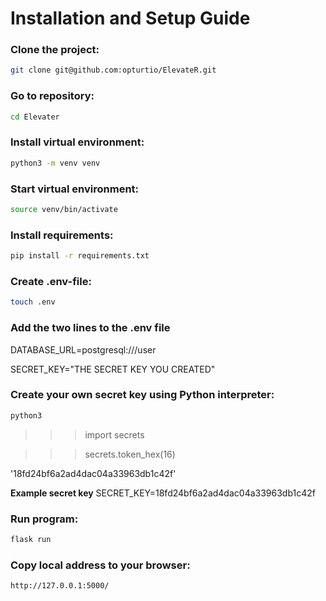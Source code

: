 # Installation and Setup Guide

### Clone the project:
```bash
git clone git@github.com:opturtio/ElevateR.git
```

### Go to repository:
```bash
cd Elevater
```

### Install virtual environment:
```bash
python3 -m venv venv
```

### Start virtual environment:
```bash
source venv/bin/activate
```

### Install requirements:
```bash
pip install -r requirements.txt
```

### Create .env-file:
```bash
touch .env
```

### Add the two lines to the .env file
DATABASE_URL=postgresql:///user

SECRET_KEY="THE SECRET KEY YOU CREATED"

### Create your own secret key using Python interpreter:
```bash
python3
```
>>> import secrets

>>> secrets.token_hex(16)

'18fd24bf6a2ad4dac04a33963db1c42f'

**Example secret key**
SECRET_KEY=18fd24bf6a2ad4dac04a33963db1c42f

### Run program:
```bash
flask run
```

### Copy local address to your browser:
```bash
http://127.0.0.1:5000/
```